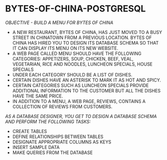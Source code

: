 # BYTES-OF-CHINA-POSTGRESQL

*OBJECTIVE - BUILD A MENU FOR BYTES OF CHINA*
- A NEW RESTAURANT, BYTES OF CHINA, HAS JUST MOVED TO A BUSY STREET IN CHINATOWN FROM A PREVIOUS LOCATION. BYTES OF CHINA HAS HIRED YOU TO DESIGN ITS DATABASE SCHEMA SO THAT IT CAN DISPLAY ITS MENU ON ITS NEW WEBSITE. 
- A WEB PAGE CALLED MENU SHOULD HAVE THE FOLLOWING CATEGORIES:
APPETIZERS, SOUP, CHICKEN, BEEF, VEAL, VEGETARIAN, RICE AND NOODLES, LUNCHEON SPECIALS, HOUSE SPECIALS
- UNDER EACH CATEGORY SHOULD BE A LIST OF DISHES. 
- CERTAIN DISHES HAVE AN ASTERISK TO MARK IT AS HOT AND SPICY. 
- CERTAIN CATEGORIES SUCH AS LUNCHEON SPECIALS PROVIDE ADDITIONAL INFORMATION TO THE CUSTOMER BUT ALL THE DISHES HAVE THE SAME PRICE.
- IN ADDITION TO A MENU, A WEB PAGE, REVIEWS, CONTAINS A COLLECTION OF REVIEWS FROM CUSTOMERS. 

*AS A DATABASE DESIGNER, YOU GET TO DESIGN A DATABASE SCHEMA AND PERFORM THE FOLLOWING TASKS:*
- CREATE TABLES
- DEFINE RELATIONSHIPS BETWEEN TABLES
- DESIGNATE APPROPRIATE COLUMNS AS KEYS
- INSERT SAMPLE DATA
- MAKE QUERIES FROM THE DATABASE
